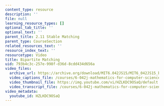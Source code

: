 ```yaml
---
content_type: resource
description: ''
file: null
learning_resource_types: []
optional_tab_title: ''
optional_text: ''
parent_title: 2.11 Stable Matching
parent_type: CourseSection
related_resources_text: ''
resource_index_text: ''
resourcetype: Video
title: Bipartite Matching
uid: 793b4c3c-257e-998f-d36d-8cdd434d656a
video_files:
  archive_url: https://archive.org/download/MIT6.042JS15/MIT6_042JS15_bipartitematch_video_ipod.mp4
  video_captions_file: /courses/6-042j-mathematics-for-computer-science-spring-2015/bb531fdb0d4459dcb38703a2f5670e9a_HZLKDC9OSaQ.vtt
  video_thumbnail_file: https://img.youtube.com/vi/HZLKDC9OSaQ/default.jpg
  video_transcript_file: /courses/6-042j-mathematics-for-computer-science-spring-2015/c76bf7f3fef287782986e19b75295062_HZLKDC9OSaQ.pdf
video_metadata:
  youtube_id: HZLKDC9OSaQ
---
```

